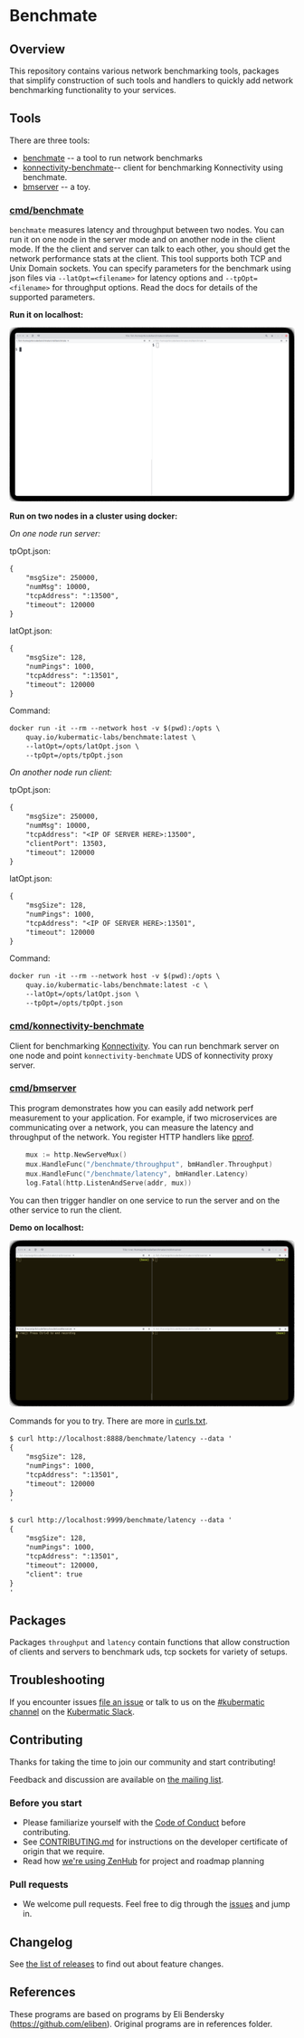 # Benchmate

## Overview
This repository contains various network benchmarking tools, packages that simplify construction of such tools and
handlers to quickly add network benchmarking functionality to your services.

## Tools

There are three tools:
- [benchmate](#cmdbenchmate) -- a tool to run network benchmarks
- [konnectivity-benchmate](#cmdkonnectivity-benchmate)-- client for benchmarking Konnectivity using benchmate. 
- [bmserver](#cmdbmserver) -- a toy. 

### [cmd/benchmate](cmd/benchmate)
`benchmate` measures latency and throughput between two nodes. You can run it on one node in the server mode and on
another node in the client mode. If the the client and server can talk to each other, you should get the network
performance stats at the client. This tool supports both TCP and Unix Domain sockets. You can specify parameters 
for the benchmark using json files via `--latOpt=<filename>` for latency options and `--tpOpt=<filename>` for throughput options. Read the docs for details of the supported parameters.  

**Run it on localhost:**

![./hacks/localhost-benchmate.gif](./hack/localhost-benchmate.gif) 

**Run on two nodes in a cluster using docker:**


_On one node run server:_

tpOpt.json:
```
{
    "msgSize": 250000,
    "numMsg": 10000,
    "tcpAddress": ":13500",
    "timeout": 120000
}
```

latOpt.json:
```
{
    "msgSize": 128,
    "numPings": 1000,
    "tcpAddress": ":13501",
    "timeout": 120000
}
```
Command:
```
docker run -it --rm --network host -v $(pwd):/opts \
    quay.io/kubermatic-labs/benchmate:latest \
    --latOpt=/opts/latOpt.json \
    --tpOpt=/opts/tpOpt.json
```

_On another node run client:_

tpOpt.json:
```
{
    "msgSize": 250000,
    "numMsg": 10000,
    "tcpAddress": "<IP OF SERVER HERE>:13500",
    "clientPort": 13503,
    "timeout": 120000
}
```

latOpt.json:
```
{
    "msgSize": 128,
    "numPings": 1000,
    "tcpAddress": "<IP OF SERVER HERE>:13501",
    "timeout": 120000
}
```
Command:
```
docker run -it --rm --network host -v $(pwd):/opts \
    quay.io/kubermatic-labs/benchmate:latest -c \
    --latOpt=/opts/latOpt.json \
    --tpOpt=/opts/tpOpt.json
```



### [cmd/konnectivity-benchmate](cmd/konnectivity-benchmate)
Client for benchmarking [Konnectivity](https://kubernetes.io/docs/tasks/extend-kubernetes/setup-konnectivity/). You can
run benchmark server on one node and point `konnectivity-benchmate` UDS of konnectivity proxy server.

### [cmd/bmserver](cmd/bmserver)
This program demonstrates how you can easily add network perf measurement to your application. For example, if two
microservices are communicating over a network, you can measure the latency and throughput of the network. You register
HTTP handlers like [pprof](https://pkg.go.dev/net/http/pprof). 
```go
	mux := http.NewServeMux()
	mux.HandleFunc("/benchmate/throughput", bmHandler.Throughput)
	mux.HandleFunc("/benchmate/latency", bmHandler.Latency)
	log.Fatal(http.ListenAndServe(addr, mux))
```

You can then trigger handler on one service to run the
server and on the other service to run the client.

**Demo on localhost:**

![./hack/bmserver-localhost.gif](./hack/bmserver-localhost.gif)

Commands for you to try. There are more in [curls.txt](./hack/curls.txt).
```
$ curl http://localhost:8888/benchmate/latency --data '
{
    "msgSize": 128,
    "numPings": 1000,
    "tcpAddress": ":13501",
    "timeout": 120000
}
'

$ curl http://localhost:9999/benchmate/latency --data '
{
    "msgSize": 128,
    "numPings": 1000,
    "tcpAddress": ":13501",
    "timeout": 120000,
    "client": true
}
'
```

## Packages
Packages `throughput` and `latency` contain functions that allow construction of clients and servers to benchmark uds,
tcp sockets for variety of setups.

## Troubleshooting

If you encounter issues [file an issue][1] or talk to us on the [#kubermatic channel][12] on the [Kubermatic Slack][15].

## Contributing

Thanks for taking the time to join our community and start contributing!

Feedback and discussion are available on [the mailing list][11].

### Before you start

* Please familiarize yourself with the [Code of Conduct][4] before contributing.
* See [CONTRIBUTING.md][2] for instructions on the developer certificate of origin that we require.
* Read how [we're using ZenHub][13] for project and roadmap planning

### Pull requests

* We welcome pull requests. Feel free to dig through the [issues][1] and jump in.

## Changelog

See [the list of releases][3] to find out about feature changes.

## References

These programs are based on programs by Eli Bendersky (https://github.com/eliben). Original programs are in references
folder.


[1]: https://github.com/kubermatic/benchmate/issues

[2]: https://github.com/kubermatic/benchmate/blob/master/CONTRIBUTING.md

[3]: https://github.com/kubermatic/benchmate/releases

[4]: https://github.com/kubermatic/benchmate/blob/master/CODE_OF_CONDUCT.md

[11]: https://groups.google.com/forum/#!forum/kubermatic-dev

[12]: https://kubermatic.slack.com/messages/kubermatic

[13]: https://github.com/kubermatic/benchmate/blob/master/Zenhub.md

[15]: http://slack.kubermatic.io/

